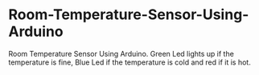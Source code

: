 # Room-Temperature-Sensor-Using-Arduino
Room Temperature Sensor Using Arduino. Green Led lights up if the temperature is fine, Blue Led if the temperature is cold and red if it is hot. 
